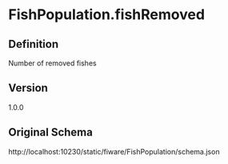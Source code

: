 # FishPopulation.fishRemoved

## Definition
Number of removed fishes

## Version
1.0.0

## Original Schema
http://localhost:10230/static/fiware/FishPopulation/schema.json
